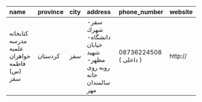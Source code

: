 | name                                       | province   | city   | address                                                         | phone_number           | website   |
|:-------------------------------------------|:-----------|:-------|:----------------------------------------------------------------|:-----------------------|:----------|
| کتابخانه مدرسه علمیه خواهران فاطمه (س) سقز | کردستان    | سقز    | سقز- شهرك دانشگاه- خیابان شهید مظهر- روبه روی خانه سالمندان مهر | 08736224508 ( داخلی  ) | http://   |